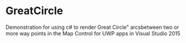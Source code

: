 # GreatCircle
Demonstration for using c# to render Great Circle" arcsbetween two or more way points in the Map Control for UWP apps in Visual Studio 2015

